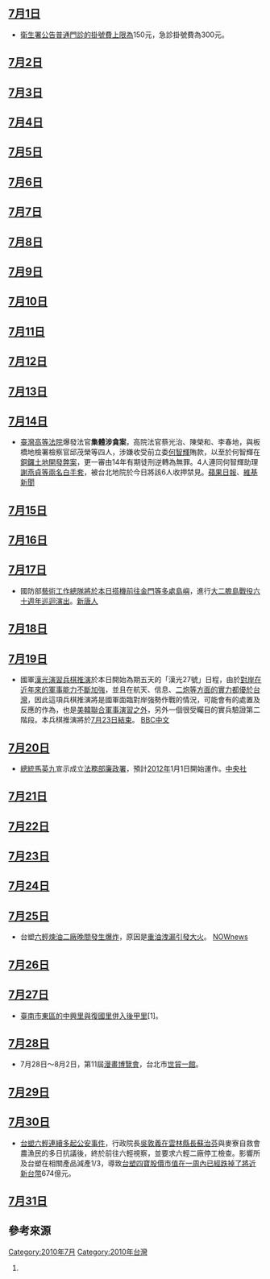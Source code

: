 <noinclude></noinclude>

## [7月1日](../Page/7月1日.md "wikilink")

  - [衛生署公告普通門診的掛號費上限為](https://zh.wikipedia.org/wiki/衛生署 "wikilink")150元，急診掛號費為300元。

## [7月2日](../Page/7月2日.md "wikilink")

## [7月3日](../Page/7月3日.md "wikilink")

## [7月4日](../Page/7月4日.md "wikilink")

## [7月5日](https://zh.wikipedia.org/wiki/7月5日 "wikilink")

## [7月6日](https://zh.wikipedia.org/wiki/7月6日 "wikilink")

## [7月7日](https://zh.wikipedia.org/wiki/7月7日 "wikilink")

## [7月8日](https://zh.wikipedia.org/wiki/7月8日 "wikilink")

## [7月9日](https://zh.wikipedia.org/wiki/7月9日 "wikilink")

## [7月10日](https://zh.wikipedia.org/wiki/7月10日 "wikilink")

## [7月11日](https://zh.wikipedia.org/wiki/7月11日 "wikilink")

## [7月12日](https://zh.wikipedia.org/wiki/7月12日 "wikilink")

## [7月13日](https://zh.wikipedia.org/wiki/7月13日 "wikilink")

## [7月14日](https://zh.wikipedia.org/wiki/7月14日 "wikilink")

  - [臺灣高等法院](../Page/臺灣高等法院.md "wikilink")爆發法官**集體涉貪案**，高院法官蔡光治、陳榮和、李春地，與板橋地檢署檢察官邱茂榮等四人，涉嫌收受前立委[何智輝](../Page/何智輝.md "wikilink")賄款，以至於何智輝在[銅鑼土地開發弊案](https://zh.wikipedia.org/wiki/銅鑼鄉_\(臺灣\) "wikilink")，更一審由14年有期徒刑逆轉為無罪。4人連同何智輝助理[謝燕貞等兩名](https://zh.wikipedia.org/wiki/謝燕貞 "wikilink")[白手套](https://zh.wikipedia.org/wiki/白手套 "wikilink")，被台北地院於今日將該6人收押禁見。[蘋果日報](http://tw.nextmedia.com/applenews/article/art_id/32659448/IssueID/20100714)、[維基新聞](https://zh.wikipedia.org/wiki/n:台灣四位司法官疑似涉嫌收賄_遭法院收押 "wikilink")

## [7月15日](https://zh.wikipedia.org/wiki/7月15日 "wikilink")

## [7月16日](https://zh.wikipedia.org/wiki/7月16日 "wikilink")

## [7月17日](https://zh.wikipedia.org/wiki/7月17日 "wikilink")

  - 國防部[藝術工作總隊將於本日搭機前往](https://zh.wikipedia.org/wiki/藝術工作總隊 "wikilink")[金門等多處島嶼](https://zh.wikipedia.org/wiki/金門 "wikilink")，進行[大二膽島戰役六十週年巡迴演出](https://zh.wikipedia.org/wiki/大二膽島戰役 "wikilink")。[新唐人](https://archive.is/20130427114102/http://ap.ntdtv.com/b5/video/id/26532)

## [7月18日](https://zh.wikipedia.org/wiki/7月18日 "wikilink")

## [7月19日](https://zh.wikipedia.org/wiki/7月19日 "wikilink")

  - 國軍[漢光演習](../Page/漢光演習.md "wikilink")[兵棋推演](../Page/兵棋推演.md "wikilink")於本日開始為期五天的「漢光27號」日程，由於[對岸在近年來的軍事能力不斷加強](https://zh.wikipedia.org/wiki/中國人民解放軍 "wikilink")，並且在航天、信息、[二炮等方面的實力都優於](https://zh.wikipedia.org/wiki/中國人民解放軍第二炮兵部隊 "wikilink")[台灣](../Page/中華民國國軍.md "wikilink")，因此這項兵棋推演將是國軍面臨對岸強勢作戰的情況，可能會有的處置及反應的作為，也是[美](https://zh.wikipedia.org/wiki/美國 "wikilink")[韓聯合軍事演習之外](https://zh.wikipedia.org/wiki/南韓 "wikilink")，另外一個很受矚目的實兵驗證第二階段。本兵棋推演將於[7月23日結束](https://zh.wikipedia.org/wiki/7月23日 "wikilink")。  [BBC中文](http://www.bbc.co.uk/zhongwen/trad/chinese_news/2011/07/110712_aircraftcarrier_byjameslin.shtml)

## [7月20日](https://zh.wikipedia.org/wiki/7月20日 "wikilink")

  - [總統](../Page/中華民國總統.md "wikilink")[馬英九](../Page/馬英九.md "wikilink")宣示成立[法務部廉政署](https://zh.wikipedia.org/wiki/法務部 "wikilink")，預計[2012年](../Page/2012年.md "wikilink")1月1日開始運作。[中央社](https://web.archive.org/web/20170329100131/http://www.cna.com.tw/SearchNews/doDetail.aspx?id=201007200298&q=%e5%bb%89%e6%94%bf%e7%bd%b2%e8%be%a6%e6%a1%88+%e9%a1%9e%e4%bc%bc%e7%89%b9%e5%81%b5%e6%a8%a1%e5%bc%8f)

## [7月21日](https://zh.wikipedia.org/wiki/7月21日 "wikilink")

## [7月22日](https://zh.wikipedia.org/wiki/7月22日 "wikilink")

## [7月23日](https://zh.wikipedia.org/wiki/7月23日 "wikilink")

## [7月24日](https://zh.wikipedia.org/wiki/7月24日 "wikilink")

## [7月25日](https://zh.wikipedia.org/wiki/7月25日 "wikilink")

  - 台塑[六輕煉油二廠晚間發生爆炸](https://zh.wikipedia.org/wiki/六輕 "wikilink")，原因是[重油洩漏引發大火](https://zh.wikipedia.org/wiki/重油 "wikilink")。 [NOWnews](http://www.nownews.com/2010/07/26/320-2629624.htm#ixzz1U2lR9Q2Q)

## [7月26日](https://zh.wikipedia.org/wiki/7月26日 "wikilink")

## [7月27日](https://zh.wikipedia.org/wiki/7月27日 "wikilink")

  - [臺南市](https://zh.wikipedia.org/wiki/臺南市 "wikilink")[東區的中興里與復國里併入後甲里](https://zh.wikipedia.org/wiki/東區_\(臺南市\) "wikilink")\[1\]。

## [7月28日](https://zh.wikipedia.org/wiki/7月28日 "wikilink")

  - 7月28日～8月2日，第11屆[漫畫博覽會](https://zh.wikipedia.org/wiki/漫畫博覽會 "wikilink")，台北市[世貿一館](../Page/台北世界貿易中心.md "wikilink")。[](http://www.ccpa.org.tw/comic/)

## [7月29日](https://zh.wikipedia.org/wiki/7月29日 "wikilink")

## [7月30日](../Page/7月30日.md "wikilink")

  - [台塑六輕連續多起公安事件](../Page/第六套輕油裂解廠.md "wikilink")，行政院長[吳敦義在雲林縣長](https://zh.wikipedia.org/wiki/吳敦義 "wikilink")[蘇治芬](../Page/蘇治芬.md "wikilink")與麥寮自救會農漁民的多日抗議後，終於前往六輕視察，並要求六輕二廠停工檢查。影響所及台塑在相關產品減產1/3，導致[台塑四寶股價市值在一周內已經跌掉了將近新台幣](../Page/台塑十寶.md "wikilink")674億元。

## [7月31日](../Page/7月31日.md "wikilink")

## 參考來源

<noinclude> </noinclude>

[Category:2010年7月](https://zh.wikipedia.org/wiki/Category:2010年7月 "wikilink") [Category:2010年台灣](https://zh.wikipedia.org/wiki/Category:2010年台灣 "wikilink")

1.